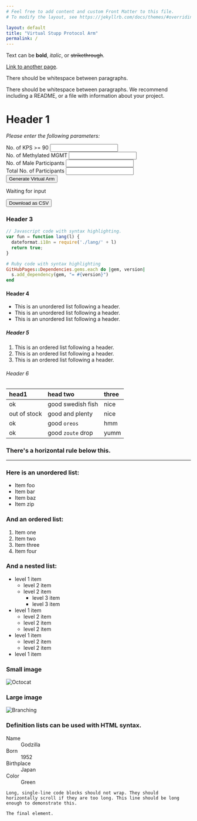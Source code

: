 ```yaml
---
# Feel free to add content and custom Front Matter to this file.
# To modify the layout, see https://jekyllrb.com/docs/themes/#overriding-theme-defaults

layout: default
title: "Virtual Stupp Protocol Arm"
permalink: /
---
```


<script src="{{ base.url | prepend: site.url }}/assets/js/graphing.js"></script>

Text can be **bold**, _italic_, or ~~strikethrough~~.

[Link to another page](./another-page.html).

There should be whitespace between paragraphs.

There should be whitespace between paragraphs. We recommend including a README, or a file with information about your project.

# Header 1 

<section class="main-area">
  <div class="form-container">
    <div class="form-text-above">
    	<p class="description-text"><i>Please enter the following parameters: </i></p>
    </div>
    <form action="" class="form"> 
		<div class="form-unit">    
			<label for="kps90" class="form__label">No. of KPS >= 90</label>
			<input type="text" class="form__input" id="kps90" />
		</div>
		<div class="form-unit">    
			<label for="mgmt" class="form__label">No. of Methylated MGMT</label>
	  		<input type="text" class="form__input" id="mgmt" />
		</div>
		<div class="form-unit">    
			<label for="sex" class="form__label">No. of Male Participants</label>
	  		<input type="text" class="form__input" id="sex" />      
		</div>
		<div class="form-unit">    
			<label for="total" class="form__label">Total No. of Participants</label>
	  		<input type="text" class="form__input" id="total" />      
		</div>
		<div class="form-unit">    
	  		<button class="action-button form__submit" id="submit">Generate Virtual Arm</button>      
		</div>
    </form>
  </div>

  <div class="result-container">
  <div class="results-box">
  	<p class="result__status">Waiting for input</p>
	<script>getPlot();</script>
  	<button class="result__download action-button" id="download">Download as CSV</button>   
  </div>
  </div>
</section>


### Header 3

```js
// Javascript code with syntax highlighting.
var fun = function lang(l) {
  dateformat.i18n = require('./lang/' + l)
  return true;
}
```

```ruby
# Ruby code with syntax highlighting
GitHubPages::Dependencies.gems.each do |gem, version|
  s.add_dependency(gem, "= #{version}")
end
```

#### Header 4

*   This is an unordered list following a header.
*   This is an unordered list following a header.
*   This is an unordered list following a header.

##### Header 5

1.  This is an ordered list following a header.
2.  This is an ordered list following a header.
3.  This is an ordered list following a header.

###### Header 6

| head1        | head two          | three |
|:-------------|:------------------|:------|
| ok           | good swedish fish | nice  |
| out of stock | good and plenty   | nice  |
| ok           | good `oreos`      | hmm   |
| ok           | good `zoute` drop | yumm  |

### There's a horizontal rule below this.

* * *

### Here is an unordered list:

*   Item foo
*   Item bar
*   Item baz
*   Item zip

### And an ordered list:

1.  Item one
1.  Item two
1.  Item three
1.  Item four

### And a nested list:

- level 1 item
  - level 2 item
  - level 2 item
    - level 3 item
    - level 3 item
- level 1 item
  - level 2 item
  - level 2 item
  - level 2 item
- level 1 item
  - level 2 item
  - level 2 item
- level 1 item

### Small image

![Octocat](https://github.githubassets.com/images/icons/emoji/octocat.png)

### Large image

![Branching](https://guides.github.com/activities/hello-world/branching.png)


### Definition lists can be used with HTML syntax.

<dl>
<dt>Name</dt>
<dd>Godzilla</dd>
<dt>Born</dt>
<dd>1952</dd>
<dt>Birthplace</dt>
<dd>Japan</dd>
<dt>Color</dt>
<dd>Green</dd>
</dl>

```
Long, single-line code blocks should not wrap. They should horizontally scroll if they are too long. This line should be long enough to demonstrate this.
```

```
The final element.
```
